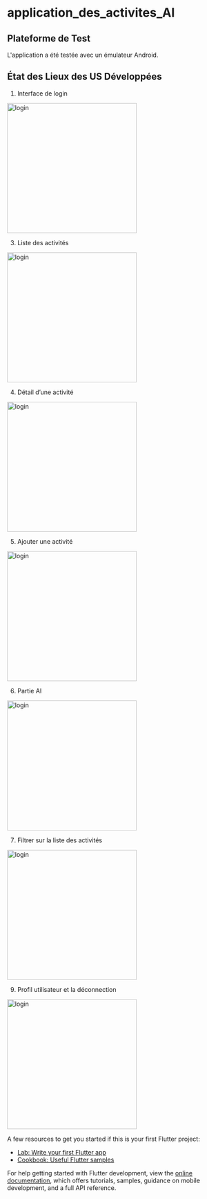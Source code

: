 # application_des_activites_AI


## Plateforme de Test

L'application a été testée avec un émulateur Android.

## État des Lieux des US Développées

1. Interface de login
<img src="assets/images/login.png" alt="login" width="300" />

3. Liste des activités
<img src="assets/images/liste.png" alt="login" width="300" />

4. Détail d’une activité
<img src="assets/images/detail.png" alt="login" width="300" />

5. Ajouter une activité
<img src="assets/images/ajouter.png" alt="login" width="300" />

6. Partie AI
<img src="assets/images/AI.png" alt="login" width="300" />

7. Filtrer sur la liste des activités
<img src="assets/images/filtrer.png" alt="login" width="300" />

9. Profil utilisateur et la déconnection
<img src="assets/images/profile.png" alt="login" width="300" />


   
A few resources to get you started if this is your first Flutter project:

- [Lab: Write your first Flutter app](https://docs.flutter.dev/get-started/codelab)
- [Cookbook: Useful Flutter samples](https://docs.flutter.dev/cookbook)

For help getting started with Flutter development, view the
[online documentation](https://docs.flutter.dev/), which offers tutorials,
samples, guidance on mobile development, and a full API reference.
